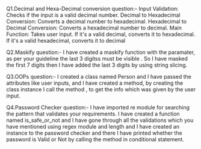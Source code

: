 Q1.Decimal and Hexa-Decimal conversion question:- Input Validation: Checks if the input is a valid decimal number. Decimal to Hexadecimal Conversion: Converts a decimal number to hexadecimal. Hexadecimal to Decimal Conversion: Converts a hexadecimal number to decimal. Main Function: Takes user input. If it's a valid decimal, converts it to hexadecimal. If it's a valid hexadecimal, converts it to decimal

Q2.Maskify question:- I have created a maskify function with the paramater, as per your guideline the last 3 digitss must be visible . So I have masked the first 7 digits then I have added the last 3 digits by using string slicing.

Q3.OOPs question:- I created a class named Person and I have passed the attributes like user inputs, and I have created a method, by creating the class instance I call the method , to get the info which was given by the user input.

Q4.Password Checker question:- I have imported re module for searching the pattern that validates your requirements. I have created a function named is_safe_or_not and I have gone through all the validations which you have mentioned using regex module and length and I have created an instance to the password checker and there I have printed whether the password is Valid or Not by calling the method in conditional statement.

